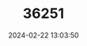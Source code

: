---
title: "36251"
category: "Phylloxylon spinosa"
draft: false
date: 2024-02-22 13:03:50
languages:
  Malagasy: ["Harahara"]
---